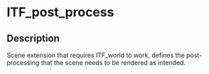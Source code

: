 # ITF_post_process

## Description

Scene extension that requires ITF_world to work, defines the post-processing that the scene needs to be rendered as intended.
